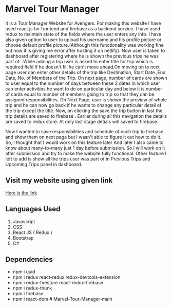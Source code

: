 # Marvel Tour Manager
It is a Tour Manager Website for Avengers. For making this website I have used react.js for frontend and firebase as a backend service. I have used redux to maintain state of the fields where the user enters any info. I have also given option to user to upload his username and his profile picture or choose default profile picture.(Although this functionality was working fine but now it is giving me error after hosting it on netlify). Now user is taken to dashboard after registering where he is shown the previous trips he was part of. .While adding a trip user is asked to enter title for trip which is required field if he doesn't fill he can't move ahead.On moving on to next page user can enter other details of the trip like Destination, Start Date ,End Date, No. of Members of the Trip. On next page, number of cards are shown to user equal to the number of days between these 2 dates in which user can enter activities he want to do on particular day and below it is number of cards equal to number of members going to trip so that they can be assigned responsibilities. On Next Page, user is shown the preview of whole trip and he can now go back if he wants to change any particular detail of the trip except the title. Now, on clicking the save the trip button in last the trip details are saved to firebase . Earlier during all this navigation the details are saved to redux store. At only last stage detials will saved to firebase.

Now I wanted to save responsibilities and schedule of each trip to firebase and show them on next page but I wasn't able to figure it out how to do it. So, I thought that I would work on this feature later And later I also came to know about many-to-many just 1 day before submission. So I will work on it after submission and try to make the website fully functional. Other feature I left to add is show all the trips user was part of in Previous Trips and Upcoming Trips panel in dashboard.

## Visit my website using given link
[Here is the link](https://marvel-tours-manager.netlify.app/)



## **Languages Used**
1. Javascript
2. CSS
3. React JS
( Redux )
4. Bootstrap
5. C#
## Dependencies
- npm i uuid 
- npm i redux react-redux redux-devtools-extension
- npm i redux-firestore react-redux-firebase
- npm i redux-thunk
- npm i firebase
- npm i react-dom 
#   M a r v e l - T o u r - M a n a g e r - m a i n 
 
 
